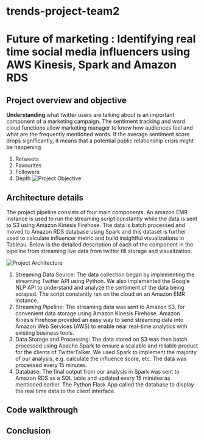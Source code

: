 # trends-project-team2
# Future of marketing : Identifying real time social media influencers using AWS Kinesis, Spark and Amazon RDS

## Project overview and objective
__Understanding__ what twitter users are talking about is an important component of a marketing campaign. The sentiment tracking and word cloud functions allow marketing manager to know how audiences feel and what are the frequently mentioned words. If the average sentiment score drops significantly, it means that a potential public relationship crisis might be happening.
1. Retweets
2. Favourites
3. Followers
4. Depth
![Project Objective](https://github.umn.edu/singh899/trends-project-team2/blob/master/Diagrams/Obj.PNG)

## Architecture details

The project pipeline consists of four main components. An amazon EMR instance is used to run the streaming script constantly while the data is sent to S3 using Amazon Kinesis Firehose. The data is batch processed and moved to Amazon RDS database using Spark and this dataset is further used to calculate influencer metric and build insightful visualizations in Tableau. Below is the detailed description of each of the component in the pipeline from streaming live data from twitter till storage and visualization.

![Project Architecture](https://github.umn.edu/singh899/trends-project-team2/blob/master/Diagrams/Arch2.PNG)

1. Streaming Data Source: The data collection began by implementing the streaming Twitter API using Python. We also implemented the Google NLP API to understand and analyze the sentiment of the data being scraped. The script constantly ran on the cloud on an Amazon EMR instance.
2. Streaming Pipeline: The streaming data was sent to Amazon S3, for convenient data storage using Amazon Kinesis Firehose. Amazon Kinesis Firehose provided an easy way to send streaming data into Amazon Web Services (AWS) to enable near real-time analytics with existing business tools.
3. Data Storage and Processing: The data stored on S3 was then batch processed using Apache Spark to ensure a scalable and reliable product for the clients of TwitterTalker. We used Spark to implement the majority of our analysis, e.g. calculate the influence score, etc. The data was processed every 15 minutes.
4. Database: The final output from our analysis in Spark was sent to Amazon RDS as a SQL table and updated every 15 minutes as mentioned earlier. The Python Flask App called the database to display the real time data to the client interface.

## Code walkthrough


## Conclusion
